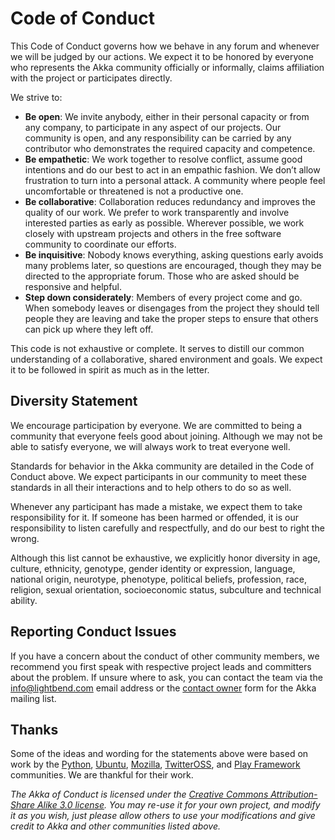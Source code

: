 # Code of Conduct

This Code of Conduct governs how we behave in any forum and whenever we will be judged by our actions. We expect it to be honored by everyone who represents the Akka community officially or informally, claims affiliation with the project or participates directly.

We strive to:

- **Be open**: We invite anybody, either in their personal capacity or from any company, to participate in any aspect of our projects. Our community is open, and any responsibility can be carried by any contributor who demonstrates the required capacity and competence.
- **Be empathetic**: We work together to resolve conflict, assume good intentions and do our best to act in an empathic fashion. We don’t allow frustration to turn into a personal attack. A community where people feel uncomfortable or threatened is not a productive one.
- **Be collaborative**: Collaboration reduces redundancy and improves the quality of our work. We prefer to work transparently and involve interested parties as early as possible. Wherever possible, we work closely with upstream projects and others in the free software community to coordinate our efforts.
- **Be inquisitive**: Nobody knows everything, asking questions early avoids many problems later, so questions are encouraged, though they may be directed to the appropriate forum. Those who are asked should be responsive and helpful.
- **Step down considerately**: Members of every project come and go. When somebody leaves or disengages from the project they should tell people they are leaving and take the proper steps to ensure that others can pick up where they left off.

This code is not exhaustive or complete. It serves to distill our common understanding of a collaborative, shared environment and goals. We expect it to be followed in spirit as much as in the letter.

## Diversity Statement

We encourage participation by everyone. We are committed to being a community that everyone feels good about joining. Although we may not be able to satisfy everyone, we will always work to treat everyone well.

Standards for behavior in the Akka community are detailed in the Code of Conduct above. We expect participants in our community to meet these standards in all their interactions and to help others to do so as well.

Whenever any participant has made a mistake, we expect them to take responsibility for it. If someone has been harmed or offended, it is our responsibility to listen carefully and respectfully, and do our best to right the wrong.

Although this list cannot be exhaustive, we explicitly honor diversity in age, culture, ethnicity, genotype, gender identity or expression, language, national origin, neurotype, phenotype, political beliefs, profession, race, religion, sexual orientation, socioeconomic status, subculture and technical ability.

## Reporting Conduct Issues

If you have a concern about the conduct of other community members, we recommend you first speak with respective project leads and committers about the problem. If unsure where to ask, you can contact the team via the info@lightbend.com email address or the [contact owner](https://groups.google.com/forum/#!contactowner/akka-user) form for the Akka mailing list.

## Thanks

Some of the ideas and wording for the statements above were based on work by the [Python](https://www.python.org/community/diversity), [Ubuntu](https://www.ubuntu.com/community/code-of-conduct), [Mozilla](https://www.mozilla.org/en-US/about/governance/policies/participation/), [TwitterOSS](https://github.com/twitter/code-of-conduct), and [Play Framework](https://playframework.com/conduct) communities. We are thankful for their work.

*The Akka of Conduct is licensed under the [Creative Commons Attribution-Share Alike 3.0 license](https://creativecommons.org/licenses/by-sa/3.0/). You may re-use it for your own project, and modify it as you wish, just please allow others to use your modifications and give credit to Akka and other communities listed above.*

